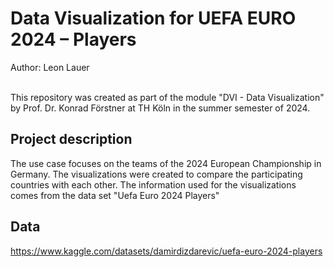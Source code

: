 # Data Visualization for UEFA EURO 2024 – Players
Author: Leon Lauer <br><br>

This repository was created as part of the module "DVI - Data Visualization" by Prof. Dr. Konrad Förstner at TH Köln in the summer semester of 2024.


## Project description
The use case focuses on the teams of the 2024 European Championship in Germany. The visualizations were created to compare the participating countries with each other.
The information used for the visualizations comes from the data set "Uefa Euro 2024 Players"


## Data
https://www.kaggle.com/datasets/damirdizdarevic/uefa-euro-2024-players


